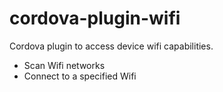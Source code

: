 cordova-plugin-wifi
===================

Cordova plugin to access device wifi capabilities.

- Scan Wifi networks
- Connect to a specified Wifi